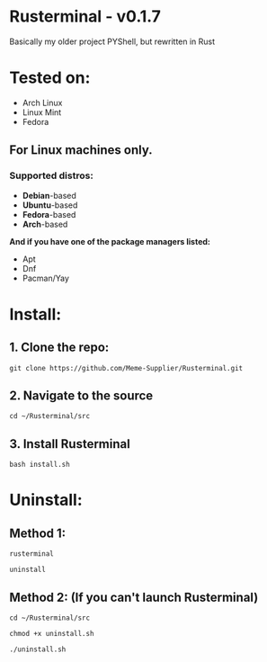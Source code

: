 # Rusterminal - v0.1.7
Basically my older project PYShell, but rewritten in Rust

# Tested on:

- Arch Linux
- Linux Mint
- Fedora

## For **Linux** machines only.
### Supported distros:
- **Debian**-based
- **Ubuntu**-based
- **Fedora**-based
- **Arch**-based

**And if you have one of the package managers listed:**
- Apt
- Dnf
- Pacman/Yay

# Install:

## 1. Clone the repo:

`git clone https://github.com/Meme-Supplier/Rusterminal.git`

## 2. Navigate to the source

`cd ~/Rusterminal/src`

## 3. Install Rusterminal

`bash install.sh`

# Uninstall:

## Method 1:
`rusterminal`

`uninstall`

## Method 2: (If you can't launch Rusterminal)

`cd ~/Rusterminal/src`

`chmod +x uninstall.sh`

`./uninstall.sh`
